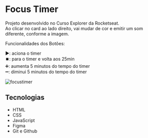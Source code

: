 # Focus Timer

Projeto desenvolvido no Curso Explorer da Rocketseat. <br/>
Ao clicar no card ao lado direito, vai mudar de cor e emitir um som diferente, conforme a imagem. <br/>

Funcionalidades dos Botões: <br/>

▶️: aciona o timer <br/>
⏹️: para o timer e volta aos 25min <br/>
➕: aumenta 5 minutos do tempo do timer <br/>
➖: diminui 5 minutos do tempo do timer <br/>

![focustimer](https://user-images.githubusercontent.com/113316157/209596770-3cc04e5d-c69e-42e2-8719-ddd4d01c8596.png)

## Tecnologias 

- HTML
- CSS
- JavaScript
- Figma
- Git e Github

